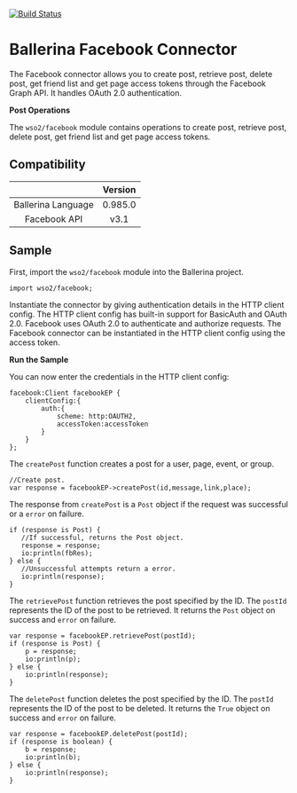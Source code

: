 [![Build Status](https://travis-ci.org/wso2-ballerina/module-facebook.svg?branch=master)](https://travis-ci.org/wso2-ballerina/module-facebook)

# Ballerina Facebook Connector

The Facebook connector allows you to create post, retrieve post, delete post, get friend list and get page access tokens through the Facebook Graph API. It handles OAuth 2.0 authentication.

**Post Operations**

The `wso2/facebook` module contains operations to create post, retrieve post, delete post, get friend list and get page access tokens.

## Compatibility

|                                 |       Version                  |
|  :---------------------------:  |  :---------------------------: |
|  Ballerina Language             |   0.985.0                      |
|  Facebook API                   |   v3.1                        |

## Sample

First, import the `wso2/facebook` module into the Ballerina project.

```ballerina
import wso2/facebook;
```

Instantiate the connector by giving authentication details in the HTTP client config. The HTTP client config has built-in support for BasicAuth and OAuth 2.0. Facebook uses OAuth 2.0 to authenticate and authorize requests. The Facebook connector can be instantiated in the HTTP client config using the access token.


**Run the Sample**

You can now enter the credentials in the HTTP client config:
```ballerina
facebook:Client facebookEP {
    clientConfig:{
        auth:{
            scheme: http:OAUTH2,
            accessToken:accessToken
        }
    }
};
```

The `createPost` function creates a post for a user, page, event, or group.
```ballerina
//Create post.
var response = facebookEP->createPost(id,message,link,place);
```

The response from `createPost` is a `Post` object if the request was successful or a `error` on failure.
```ballerina
if (response is Post) {
   //If successful, returns the Post object.
   response = response;
   io:println(fbRes);
} else {
   //Unsuccessful attempts return a error.
   io:println(response);
}
```

The `retrievePost` function retrieves the post specified by the ID. The `postId` represents the ID of the post to be retrieved. It returns the `Post` object on success and `error` on failure.
```ballerina
var response = facebookEP.retrievePost(postId);
if (response is Post) {
    p = response;
    io:println(p);
} else {
    io:println(response);
}
```

The `deletePost` function deletes the post specified by the ID. The `postId` represents the ID of the post to be deleted. It returns the `True` object on success and `error` on failure.
```ballerina
var response = facebookEP.deletePost(postId);
if (response is boolean) {
    b = response;
    io:println(b);
} else {
    io:println(response);
}
```

